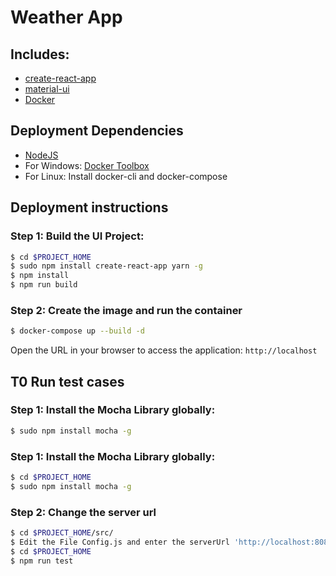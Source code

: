 # Weather App
## Includes:
- [create-react-app](https://github.com/facebookincubator/create-react-app)
- [material-ui](http://material-ui.com)
- [Docker](https://docker.com)

## Deployment Dependencies
- [NodeJS](https://nodejs.org)
- For Windows: [Docker Toolbox](https://www.docker.com/products/docker-toolbox)
- For Linux: Install docker-cli and docker-compose

## Deployment instructions

### Step 1: Build the UI Project:
```sh
$ cd $PROJECT_HOME
$ sudo npm install create-react-app yarn -g
$ npm install
$ npm run build
```

### Step 2: Create the image and run the container
```sh
$ docker-compose up --build -d
```

Open the URL in your browser to access the application: `http://localhost`


## T0 Run test cases
### Step 1: Install the Mocha Library globally:
```sh
$ sudo npm install mocha -g
```

### Step 1: Install the Mocha Library globally:
```sh
$ cd $PROJECT_HOME
$ sudo npm install mocha -g
```
### Step 2: Change the server url
```sh
$ cd $PROJECT_HOME/src/
$ Edit the File Config.js and enter the serverUrl 'http://localhost:8080' and save it
$ cd $PROJECT_HOME
$ npm run test
```

